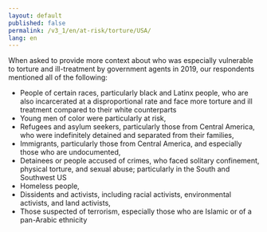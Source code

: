 ```yaml
---
layout: default
published: false
permalink: /v3_1/en/at-risk/torture/USA/
lang: en
---
```


When asked to provide more context about who was especially vulnerable to torture and ill-treatment by government agents in 2019, our respondents mentioned all of the following:

- People of certain races, particularly black and Latinx people, who are also incarcerated at a disproportional rate and face more torture and ill treatment compared to their white counterparts 
- Young men of color were particularly at risk, 
- Refugees and asylum seekers, particularly those from Central America, who were indefinitely detained and separated from their families, 
- Immigrants, particularly those from Central America, and especially those who are undocumented, 
- Detainees or people accused of crimes, who faced solitary confinement, physical torture, and sexual abuse; particularly in the South and Southwest US 
- Homeless people,  
- Dissidents and activists, including racial activists, environmental activists, and land activists, 
- Those suspected of terrorism, especially those who are Islamic or of a pan-Arabic ethnicity 
